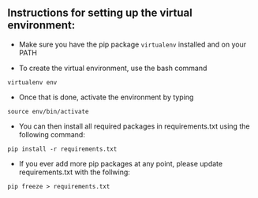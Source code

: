 ## Instructions for setting up the virtual environment:

- Make sure you have the pip package `virtualenv` installed and on your PATH  

- To create the virtual environment, use the bash command

`virtualenv env`

- Once that is done, activate the environment by typing

`source env/bin/activate`

- You can then install all required packages in requirements.txt using the following command:

`pip install -r requirements.txt`

- If you ever add more pip packages at any point, please update requirements.txt with the follwing:

`pip freeze > requirements.txt`

